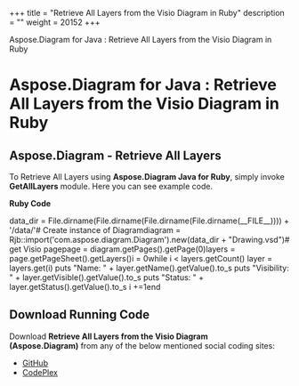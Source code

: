 +++
title = "Retrieve All Layers from the Visio Diagram in Ruby" 
description = "" 
weight = 20152 
+++

Aspose.Diagram for Java : Retrieve All Layers from the Visio Diagram in Ruby  

# Aspose.Diagram for Java : Retrieve All Layers from the Visio Diagram in Ruby


## Aspose.Diagram - Retrieve All Layers

To Retrieve All Layers using **Aspose.Diagram Java for Ruby**, simply invoke **GetAllLayers** module. Here you can see example code.

**Ruby Code**

data\_dir = File.dirname(File.dirname(File.dirname(File.dirname(\_\_FILE\_\_)))) + '/data/'# Create instance of Diagramdiagram = Rjb::import('com.aspose.diagram.Diagram').new(data\_dir + "Drawing.vsd")# get Visio pagepage = diagram.getPages().getPage(0)layers = page.getPageSheet().getLayers()i = 0while i < layers.getCount()    layer = layers.get(i)    puts "Name: " + layer.getName().getValue().to\_s    puts "Visibility: " + layer.getVisible().getValue().to\_s    puts "Status: " + layer.getStatus().getValue().to\_s        i +=1end

## Download Running Code

Download **Retrieve All Layers from the Visio Diagram (Aspose.Diagram)** from any of the below mentioned social coding sites:

*   [GitHub](https://github.com/asposediagram/Aspose.Diagram-for-Java/blob/master/Plugins/Aspose_Diagram_Java_for_Ruby/lib/asposediagramjava/Layers/getalllayers.rb)
*   [CodePlex](https://asposediagramjavaruby.codeplex.com/SourceControl/latest#lib/asposediagramjava/Layers/getalllayers.rb)

